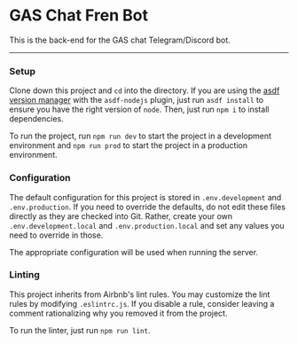 # GAS Chat Fren Bot

This is the back-end for the GAS chat Telegram/Discord bot.

---

### Setup

Clone down this project and `cd` into the directory. If you are using the [asdf version manager](https://asdf-vm.com/#/) with the `asdf-nodejs` plugin, just run `asdf install` to ensure you have the right version of `node`. Then, just run `npm i` to install dependencies.

To run the project, run `npm run dev` to start the project in a development environment and `npm run prod` to start the project in a production environment.

### Configuration

The default configuration for this project is stored in `.env.development` and `.env.production`. If you need to override the defaults, do not edit these files directly as they are checked into Git. Rather, create your own `.env.development.local` and `.env.production.local` and set any values you need to override in those.

The appropriate configuration will be used when running the server.

### Linting

This project inherits from Airbnb's lint rules. You may customize the lint rules by modifying `.eslintrc.js`. If you disable a rule, consider leaving a comment rationalizing why you removed it from the project.

To run the linter, just run `npm run lint`.
